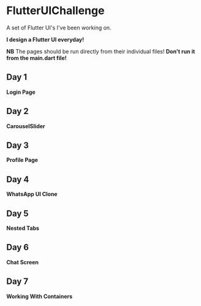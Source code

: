 # FlutterUIChallenge
A set of Flutter UI's I've been working on.<br/>

**I design a Flutter UI everyday!**

**NB** The pages should be run directly from their individual files! **Don't run it from the main.dart file!**
<br/>

## Day 1
**Login Page**

## Day 2
**CarouselSlider**

## Day 3
**Profile Page**

## Day 4
**WhatsApp UI Clone**

## Day 5
**Nested Tabs**

## Day 6
**Chat Screen**

## Day 7
**Working With Containers**